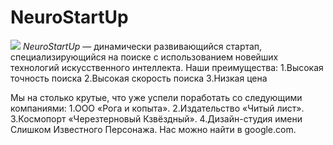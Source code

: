 # NeuroStartUp
![](https://netology-code.github.io/git-homeworks/introduction/assets/logo.png)
*NeuroStartUp* — динамически развивающийся стартап, специализирующийся на поиске с использованием новейших технологий искусственного интеллекта.
Наши преимущества:
1.Высокая точность поиска
2.Высокая скорость поиска
3.Низкая цена

Мы на столько крутые, что уже успели поработать со следующими компаниями:
1.ООО «Рога и копыта».
2.Издательство «Читый лист».
3.Космопорт «Черезтерновый Кзвёздный».
4.Дизайн-студия имени Слишком Известного Персонажа.
Нас можно найти в google.com.


